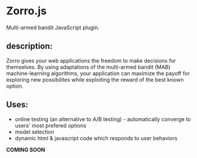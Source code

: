 # Zorro.js
Multi-armed bandit JavaScript plugin.

description:
------------
Zorro gives your web applications the freedom to make decisions for themselves. By using adaptations of the multi-armed bandit (MAB) machine-learning algorithms, your application can maximize the payoff for exploring new possibilites while exploiting the reward of the best known option.

Uses:
-----
- online testing (an alternative to A/B testing) - automatically converge to users' most prefered options
- model selection
- dynamic html & javascript code which responds to user behaviors

****COMING SOON****

